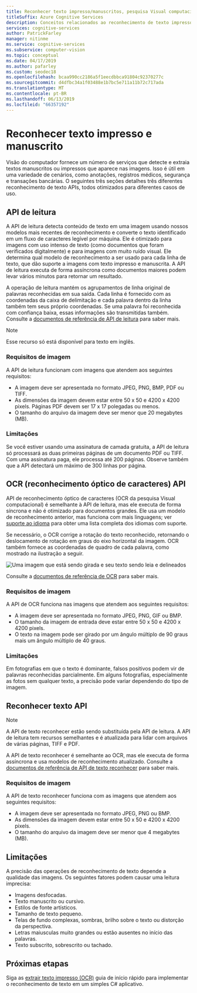 ```yaml
---
title: Reconhecer texto impresso/manuscritos, pesquisa Visual computacional
titleSuffix: Azure Cognitive Services
description: Conceitos relacionados ao reconhecimento de texto impresso e manuscrito em imagens usando a API da Pesquisa Visual Computacional.
services: cognitive-services
author: PatrickFarley
manager: nitinme
ms.service: cognitive-services
ms.subservice: computer-vision
ms.topic: conceptual
ms.date: 04/17/2019
ms.author: pafarley
ms.custom: seodec18
ms.openlocfilehash: bcaa990cc2186a5f1eecdbbca91804c92370277c
ms.sourcegitcommit: d4dfbc34a1f03488e1b7bc5e711a11b72c717ada
ms.translationtype: MT
ms.contentlocale: pt-BR
ms.lasthandoff: 06/13/2019
ms.locfileid: "66357192"
---
```

# <a name="recognize-printed-and-handwritten-text"></a>Reconhecer texto impresso e manuscrito

Visão do computador fornece um número de serviços que detecte e extraia textos manuscritos ou impressos que aparece nas imagens. Isso é útil em uma variedade de cenários, como anotações, registros médicos, segurança e transações bancárias. O seguintes três seções detalhes três diferentes reconhecimento de texto APIs, todos otimizados para diferentes casos de uso.

## <a name="read-api"></a>API de leitura

A API de leitura detecta conteúdo de texto em uma imagem usando nossos modelos mais recentes de reconhecimento e converte o texto identificado em um fluxo de caracteres legível por máquina. Ele é otimizado para imagens com uso intenso de texto (como documentos que foram verificados digitalmente) e para imagens com muito ruído visual. Ele determina qual modelo de reconhecimento a ser usado para cada linha de texto, que dão suporte a imagens com texto impresso e manuscrita. A API de leitura executa de forma assíncrona como documentos maiores podem levar vários minutos para retornar um resultado.

A operação de leitura mantém os agrupamentos de linha original de palavras reconhecidas em sua saída. Cada linha é fornecido com as coordenadas da caixa de delimitação e cada palavra dentro da linha também tem seus próprio coordenadas. Se uma palavra foi reconhecida com confiança baixa, essas informações são transmitidas também. Consulte a [documentos de referência de API de leitura](https://westus.dev.cognitive.microsoft.com/docs/services/5adf991815e1060e6355ad44/operations/2afb498089f74080d7ef85eb) para saber mais.

> [!NOTE]
> Esse recurso só está disponível para texto em inglês.

### <a name="image-requirements"></a>Requisitos de imagem

A API de leitura funcionam com imagens que atendem aos seguintes requisitos:

- A imagem deve ser apresentada no formato JPEG, PNG, BMP, PDF ou TIFF.
- As dimensões da imagem devem estar entre 50 x 50 e 4200 x 4200 pixels. Páginas PDF devem ser 17 x 17 polegadas ou menos.
- O tamanho do arquivo da imagem deve ser menor que 20 megabytes (MB).

### <a name="limitations"></a>Limitações

Se você estiver usando uma assinatura de camada gratuita, a API de leitura só processará as duas primeiras páginas de um documento PDF ou TIFF. Com uma assinatura paga, ele processa até 200 páginas. Observe também que a API detectará um máximo de 300 linhas por página.

## <a name="ocr-optical-character-recognition-api"></a>OCR (reconhecimento óptico de caracteres) API

API de reconhecimento óptico de caracteres (OCR da pesquisa Visual computacional) é semelhante à API de leitura, mas ele executa de forma síncrona e não é otimizado para documentos grandes. Ele usa um modelo de reconhecimento anterior, mas funciona com mais linguagens; ver [suporte ao idioma](language-support.md#text-recognition) para obter uma lista completa dos idiomas com suporte.

Se necessário, o OCR corrige a rotação do texto reconhecido, retornando o deslocamento de rotação em graus do eixo horizontal da imagem. OCR também fornece as coordenadas de quadro de cada palavra, como mostrado na ilustração a seguir.

![Uma imagem que está sendo girada e seu texto sendo leia e delineados](./Images/vision-overview-ocr.png)

Consulte a [documentos de referência de OCR](https://westus.dev.cognitive.microsoft.com/docs/services/5adf991815e1060e6355ad44/operations/56f91f2e778daf14a499e1fc) para saber mais.

### <a name="image-requirements"></a>Requisitos de imagem

A API de OCR funciona nas imagens que atendem aos seguintes requisitos:

* A imagem deve ser apresentada no formato JPEG, PNG, GIF ou BMP.
* O tamanho da imagem de entrada deve estar entre 50 x 50 e 4200 x 4200 pixels.
* O texto na imagem pode ser girado por um ângulo múltiplo de 90 graus mais um ângulo múltiplo de 40 graus.

### <a name="limitations"></a>Limitações

Em fotografias em que o texto é dominante, falsos positivos podem vir de palavras reconhecidas parcialmente. Em alguns fotografias, especialmente as fotos sem qualquer texto, a precisão pode variar dependendo do tipo de imagem.

## <a name="recognize-text-api"></a>Reconhecer texto API

> [!NOTE]
> A API de texto reconhecer estão sendo substituída pela API de leitura. A API de leitura tem recursos semelhantes e é atualizada para lidar com arquivos de várias páginas, TIFF e PDF.

A API de texto reconhecer é semelhante ao OCR, mas ele executa de forma assíncrona e usa modelos de reconhecimento atualizado. Consulte a [documentos de referência de API de texto reconhecer](https://westus.dev.cognitive.microsoft.com/docs/services/5adf991815e1060e6355ad44/operations/587f2c6a154055056008f200) para saber mais.

### <a name="image-requirements"></a>Requisitos de imagem

A API de texto reconhecer funciona com as imagens que atendem aos seguintes requisitos:

- A imagem deve ser apresentada no formato JPEG, PNG ou BMP.
- As dimensões da imagem devem estar entre 50 x 50 e 4200 x 4200 pixels.
- O tamanho do arquivo da imagem deve ser menor que 4 megabytes (MB).

## <a name="limitations"></a>Limitações

A precisão das operações de reconhecimento de texto depende a qualidade das imagens. Os seguintes fatores podem causar uma leitura imprecisa:

* Imagens desfocadas.
* Texto manuscrito ou cursivo.
* Estilos de fonte artísticos.
* Tamanho de texto pequeno.
* Telas de fundo complexas, sombras, brilho sobre o texto ou distorção da perspectiva.
* Letras maiusculas muito grandes ou estão ausentes no início das palavras.
* Texto subscrito, sobrescrito ou tachado.

## <a name="next-steps"></a>Próximas etapas

Siga as [extrair texto impresso (OCR)](./quickstarts/csharp-print-text.md) guia de início rápido para implementar o reconhecimento de texto em um simples C# aplicativo.
